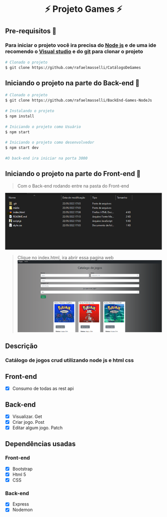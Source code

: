 <h1 align="center"> ⚡ Projeto Games  ⚡</h1>

## Pre-requisitos 📝

### Para iniciar o projeto você ira precisa do <a href="https://nodejs.org/en/">Node js</a> e de uma ide recomendo o <a href="https://visualstudio.microsoft.com/pt-br/downloads/">Visual studio</a> e do <a href="https://git-scm.com/downloads">git</a> para clonar o projeto

```bash
# Clonado o projeto
$ git clone https://github.com/rafaelmasselli/CatálogoDeGames

```


## Iniciando o projeto na parte do Back-end 🎲

```bash
# Clonado o projeto
$ git clone https://github.com/rafaelmasselli/BackEnd-Games-NodeJs

# Instalando o projeto
$ npm install

# Iniciando o projeto como Usuário
$ npm start

# Iniciando o projeto como desenvolvedor
$ npm start dev

#O back-end ira iniciar na porta 3000
```

## Iniciando o projeto na parte do Front-end 🎲

> Com o Back-end rodando entre na pasta do Front-end

![Arquivos da pasta do Front-end](./.github/ArquivosFrontEnd.png)

> Clique no index.html, ira abrir essa pagina web
> ![Entrada do projeto index.html](./.github/Entrada.png)

## Descrição

### Catálogo de jogos crud utilizando node js e html css

## Front-end

- [x] Consumo de todas as rest api

## Back-end

- [x] Visualizar. Get
- [x] Criar jogo. Post
- [x] Editar algum jogo. Patch

## Dependências usadas

### Front-end

- [x] Bootstrap
- [x] Html 5
- [x] CSS

### Back-end

- [x] Express
- [x] Nodemon
